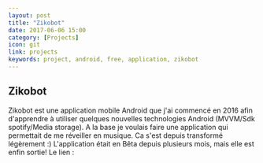 ```yaml
---
layout: post
title: "Zikobot"
date: 2017-06-06 15:00
category: [Projects]
icon: git
link: projects
keywords: project, android, free, application, zikobot
---
```


<h2>Zikobot</h2>
<p>
	Zikobot est une application mobile Android que j'ai commencé en 2016 afin d'apprendre à utiliser quelques nouvelles technologies Android (MVVM/Sdk spotify/Media storage).
	A la base je voulais faire une application qui permettait de me réveiller en musique.
	Ca s'est depuis transformé légèrement :)
	L'application était en Bêta depuis plusieurs mois, mais elle est enfin sortie!
	Le lien :
</p>
